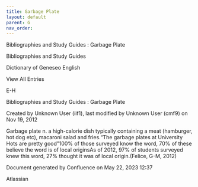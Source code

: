 ```yaml
---
title: Garbage Plate
layout: default
parent: G
nav_order:
---
```


Bibliographies and Study Guides : Garbage Plate

Bibliographies and Study Guides

Dictionary of Geneseo English

View All Entries

E-H

Bibliographies and Study Guides : Garbage Plate

Created by  Unknown User (iif1), last modified by  Unknown User (cmf9) on Nov 19, 2012

Garbage plate n. a high-calorie dish typically containing a meat (hamburger, hot dog etc), macaroni salad and fries.“The garbage plates at University Hots are pretty good”100% of those surveyed know the word, 70% of these believe the word is of local originsAs of 2012, 97% of students surveyed knew this word, 27% thought it was of local origin.(Felice, G-M, 2012)

Document generated by Confluence on May 22, 2023 12:37

Atlassian
